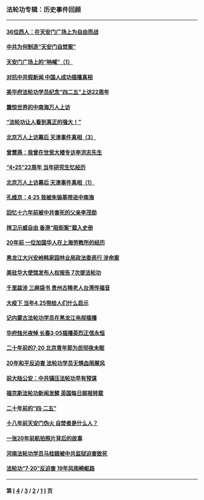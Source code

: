 ### 法轮功专辑：历史事件回顾
---
#### [36位西人：在天安门广场上为自由而战](../../pages/nf5793/n13390029.md?08020430) 
#### [中共为何制造“天安门自焚案”](../../pages/nf5793/n13183270.md?08020430) 
#### [天安门广场上的“呐喊”（1）](../../pages/nf5793/n13105277.md?08020430) 
#### [对抗中共假新闻 中国人成功插播真相](../../pages/nf5793/n12910618.md?08020430) 
#### [美华府法轮功学员纪念“四二五”上访22周年](../../pages/nf5793/n12904445.md?08020430) 
#### [震惊世界的中南海万人上访](../../pages/nf5793/n12903976.md?08020430) 
#### [“法轮功让人看到真正的强大！”](../../pages/nf5793/n12903195.md?08020430) 
#### [北京万人上访幕后 天津事件真相（3）](../../pages/nf5793/n12902807.md?08020430) 
#### [曾慧燕：我曾在世贸大楼专访李洪志先生](../../pages/nf5793/n12898729.md?08020430) 
#### [“4•25”22周年 当年研究生忆经历](../../pages/nf5793/n12894152.md?08020430) 
#### [北京万人上访幕后 天津事件真相（1）](../../pages/nf5793/n12885174.md?08020430) 
#### [孔维京：4·25 我被朱镕基带进中南海](../../pages/nf5793/n12864987.md?08020430) 
#### [回忆十六年前被中共害死的父亲李茂勋](../../pages/nf5793/n12880270.md?08020430) 
#### [捍卫示威自由 香港“阻街案”载入史册](../../pages/nf5793/n12811245.md?08020430) 
#### [20年前 一位加国华人在上海劳教所的经历](../../pages/nf5793/n12707932.md?08020430) 
#### [黑龙江大兴安岭韩家园林业局政法委恶行 涉命案](../../pages/nf5793/n12622815.md?08020430) 
#### [美驻华大使馆发布人权报告 7次提法轮功](../../pages/nf5793/n12520541.md?08020430) 
#### [千里跋涉 三麻袋书 贵州古稀老人台湾传福音](../../pages/nf5793/n12198750.md?08020430) 
#### [大疫下 当年4.25带给人们什么启示](../../pages/nf5793/n12058565.md?08020430) 
#### [记内蒙古法轮功学员在黑龙江电视插播](../../pages/nf5793/n11699194.md?08020430) 
#### [华府烛光夜悼 长春3·05插播英烈正信永恒](../../pages/nf5793/n11397432.md?08020430) 
#### [二十年前的7·20 北京青年郭为民彻夜未眠](../../pages/nf5793/n11354195.md?08020430) 
#### [20年和平反迫害 法轮功学员无惧血雨腥风](../../pages/nf5793/n11348279.md?08020430) 
#### [前大陆公安：中共镇压法轮功早有预谋](../../pages/nf5793/n11352168.md?08020430) 
#### [福克斯法轮功新闻发酵  英国每日邮报转载](../../pages/nf5793/n11285952.md?08020430) 
#### [二十年前的“四·二五”](../../pages/nf5793/n11207639.md?08020430) 
#### [十八年前天安门伪火 自焚者是什么人？](../../pages/nf5793/n10996556.md?08020430) 
#### [一张20年前航拍照片背后的故事](../../pages/nf5793/n10693797.md?08020430) 
#### [河南法轮功学员马桂娥被中共监狱迫害致死](../../pages/nf5793/n10684974.md?08020430) 
#### [法轮功“7‧20”反迫害 19年风雨崎岖路](../../pages/nf5793/n10570834.md?08020430) 

---
#### 第 [ [4](./4.md?08020430) / [3](./3.md?08020430) / [2](./2.md?08020430) / [1](./1.md?08020430) ] 页
